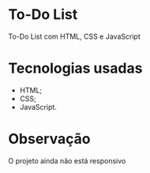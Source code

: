 # To-Do List

<!--[Visualização To-Do List](./src/images/to-do-list.png)-->

To-Do List com HTML, CSS e JavaScript

# Tecnologias usadas

- HTML;
- CSS;
- JavaScript.

# Observação

O projeto ainda não está responsivo
